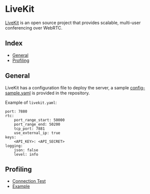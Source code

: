 # LiveKit

[LiveKit](https://github.com/livekit) is an open source project that provides scalable, multi-user conferencing over WebRTC.

## Index

* [General](#general)
* [Profiling](#profiling)

## General

LiveKit has a configuration file to deploy the server, a sample [config-sample.yaml](https://github.com/livekit/livekit/blob/master/config-sample.yaml) is provided in the repository.

Example of `livekit.yaml`:
```
port: 7880
rtc:
    port_range_start: 50000
    port_range_end: 50200
    tcp_port: 7881
    use_external_ip: true
keys:
    <API_KEY>: <API_SECRET>
logging:
    json: false
    level: info
```

## Profiling

* [Connection Test](https://livekit.io/connection-test)
* [Example](https://example.livekit.io/)
